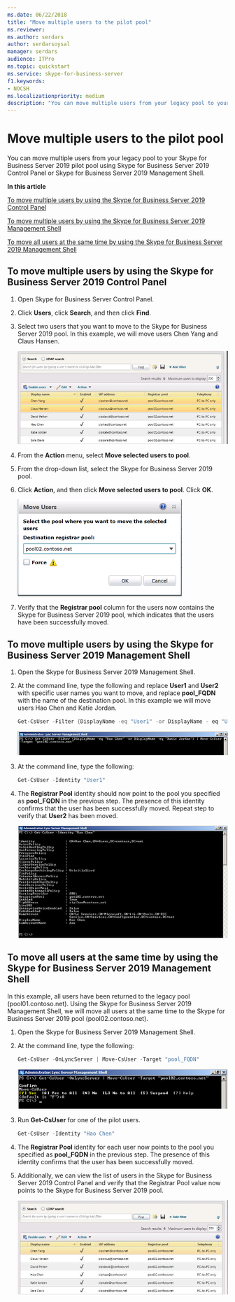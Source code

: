```yaml
---
ms.date: 06/22/2018
title: "Move multiple users to the pilot pool"
ms.reviewer: 
ms.author: serdars
author: serdarsoysal
manager: serdars
audience: ITPro
ms.topic: quickstart
ms.service: skype-for-business-server
f1.keywords:
- NOCSH
ms.localizationpriority: medium
description: "You can move multiple users from your legacy pool to your Skype for Business Server 2019 pilot pool using Skype for Business Server 2019 Control Panel or Skype for Business Server 2019 Management Shell."
---
```


# Move multiple users to the pilot pool

You can move multiple users from your legacy pool to your Skype for Business Server 2019 pilot pool using Skype for Business Server 2019 Control Panel or Skype for Business Server 2019 Management Shell.

 **In this article**
  
[To move multiple users by using the Skype for Business Server 2019 Control Panel](#sectionSection0)
  
[To move multiple users by using the Skype for Business Server 2019 Management Shell](#sectionSection1)
  
[To move all users at the same time by using the Skype for Business Server 2019 Management Shell](#sectionSection2)
  
  
## To move multiple users by using the Skype for Business Server 2019 Control Panel
<a name="sectionSection0"> </a>

1. Open Skype for Business Server Control Panel.
    
2. Click **Users**, click **Search**, and then click **Find**.
    
3. Select two users that you want to move to the Skype for Business Server 2019 pool. In this example, we will move users Chen Yang and Claus Hansen.
    
     ![Move users to specific register pool.](../media/Migration_LyncServer_CPanel_fromLyncServer2010_MoveMultipleUsersList.JPG)
  
4. From the **Action** menu, select **Move selected users to pool**.
    
5. From the drop-down list, select the Skype for Business Server 2019 pool.
    
6. Click **Action**, and then click **Move selected users to pool**. Click **OK**.
    
     ![Move Users, destination registrar pool dialog box.](../media/Migration_LyncServer_from_LyncServer2010_CPanelMoveUserSelectPoolDialog.png)
  
7. Verify that the **Registrar pool** column for the users now contains the Skype for Business Server 2019 pool, which indicates that the users have been successfully moved. 
    
## To move multiple users by using the Skype for Business Server 2019 Management Shell
<a name="sectionSection1"> </a>

1. Open the Skype for Business Server 2019 Management Shell. 
    
2. At the command line, type the following and replace **User1** and **User2** with specific user names you want to move, and replace **pool_FQDN** with the name of the destination pool. In this example we will move users Hao Chen and Katie Jordan. 
    
   ```PowerShell
   Get-CsUser -Filter {DisplayName -eq "User1" -or DisplayName - eq "User2"} | Move-CsUser -Target "pool_FQDN"
   ```

    ![Example of PowerShell Get-CsUser cmdlet.](../media/Migration_LyncServer_from_LyncServer2010_move2users.jpg)
  
3. At the command line, type the following: 
    
   ```PowerShell
   Get-CsUser -Identity "User1"
   ```

4. The **Registrar Pool** identity should now point to the pool you specified as **pool_FQDN** in the previous step. The presence of this identity confirms that the user has been successfully moved. Repeat step to verify that **User2** has been moved. 
    
     ![Output of PowerShell Get-UsUser -Identity  cmdlet.](../media/Migration_LyncServer_from_LyncServer2010_showuser.jpg)
  
## To move all users at the same time by using the Skype for Business Server 2019 Management Shell
<a name="sectionSection2"> </a>

In this example, all users have been returned to the legacy pool (pool01.contoso.net). Using the Skype for Business Server 2019 Management Shell, we will move all users at the same time to the Skype for Business Server 2019 pool (pool02.contoso.net).
  
1. Open the Skype for Business Server 2019 Management Shell.
    
2. At the command line, type the following: 
    
   ```PowerShell
   Get-CsUser -OnLyncServer | Move-CsUser -Target "pool_FQDN"
   ```

     ![PowerShell cmdlet and results in Management Shell.](../media/Migration_LyncServer_CPanel_fromLyncServer2010_Move-CSUserMultipleAll.png)
  
3. Run **Get-CsUser** for one of the pilot users. 
    
   ```PowerShell
   Get-CsUser -Identity "Hao Chen"
   ```

4. The **Registrar Pool** identity for each user now points to the pool you specified as **pool_FQDN** in the previous step. The presence of this identity confirms that the user has been successfully moved. 
    
5. Additionally, we can view the list of users in the Skype for Business Server 2019 Control Panel and verify that the Registrar Pool value now points to the Skype for Business Server 2019 pool.
    
     ![Skype for Business Server 2019 Control Panel user list.](../media/Migration_LyncServer_CPanel_fromLyncServer2010_Move-CSUserVerifyHao.JPG)
  


